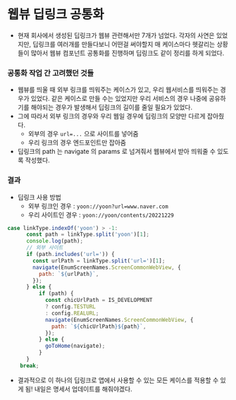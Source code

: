 # 웹뷰 딥링크 공통화

- 현재 회사에서 생성된 딥링크가 웹뷰 관련해서만 7개가 넘었다. 각자의 사연은 있었지만, 딥링크를 여러개를 만들다보니 어떤걸 써야할지 매 케이스마다 헷갈리는 상황들이 많아서 웹뷰 컴포넌트 공통화를 진행하며 딥링크도 같이 정리를 하게 되었다.

### 공통화 작업 간 고려했던 것들

- 웹뷰를 띄울 때 외부 링크를 띄워주는 케이스가 있고, 우리 웹서비스를 띄워주는 경우가 있었다. 같은 케이스로 만들 수는 있었지만 우리 서비스의 경우 나중에 공유하기를 해야되는 경우가 발생해서 딥링크의 길이를 줄일 필요가 있었다.
- 그에 따라서 외부 링크의 경우와 우리 웹일 경우에 딥링크의 모양만 다르게 잡아줬다.
  - 외부의 경우 `url=...` 으로 사이트를 넣어줌
  - 우리 링크의 경우 엔드포인트만 잡아줌
- 딥링크의 path 는 navigate 의 params 로 넘겨줘서 웹뷰에서 받아 띄워줄 수 있도록 작성했다.

### 결과

- 딥링크 사용 방법
  - 외부 링크인 경우 : `yoon://yoon?url=www.naver.com`
  - 우리 사이트인 경우 : `yoon://yoon/contents/20221229`

```javascript
case linkType.indexOf('yoon') > -1:
      const path = linkType.split('yoon')[1];
      console.log(path);
      // 외부 사이트
      if (path.includes('url=')) {
        const urlPath = linkType.split('url=')[1];
        navigate(EnumScreenNames.ScreenCommonWebView, {
          path: `${urlPath}`,
        });
      } else {
          if (path) {
            const chicUrlPath = IS_DEVELOPMENT
            ? config.TESTURL
            : config.REALURL;
            navigate(EnumScreenNames.ScreenCommonWebView, {
              path: `${chicUrlPath}${path}`,
            });
          } else {
            goToHome(navigate);
          }
      }
    break;
```

- 결과적으로 이 하나의 딥링크로 앱에서 사용할 수 있는 모든 케이스를 적용할 수 있게 됨! 내일은 명세서 업데이트를 해줘야겠다.
